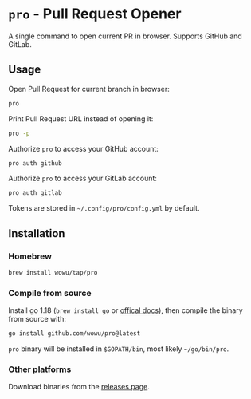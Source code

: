 # `pro` - Pull Request Opener

A single command to open current PR in browser. Supports GitHub and GitLab.

## Usage

Open Pull Request for current branch in browser:

```bash
pro
```

Print Pull Request URL instead of opening it:

```bash
pro -p
```

Authorize `pro` to access your GitHub account:

```bash
pro auth github
```

Authorize `pro` to access your GitLab account:

```bash
pro auth gitlab
```

Tokens are stored in `~/.config/pro/config.yml` by default.

## Installation

### Homebrew

```bash
brew install wowu/tap/pro
```

### Compile from source

Install go 1.18 (`brew install go` or [offical docs](https://go.dev/doc/install)), then compile the binary from source with:

```bash
go install github.com/wowu/pro@latest
```

`pro` binary will be installed in `$GOPATH/bin`, most likely `~/go/bin/pro`.

### Other platforms

Download binaries from the [releases page](https://github.com/wowu/pro/releases/latest).
